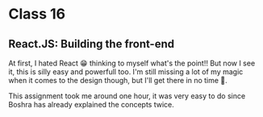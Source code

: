 # Class 16

## React.JS: Building the front-end

At first, I hated React 😁 thinking to myself what's the point!!
But now I see it, this is silly easy and powerfull too. I'm still missing
a lot of my magic when it comes to the design though, but I'll get there in no time 🦾.

This assignment took me around one hour, it was very easy to do since Boshra has already explained the concepts twice.
